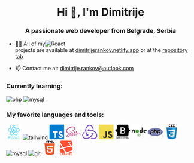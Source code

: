 <h1 align="center">Hi 👋, I'm Dimitrije</h1>
<h3 align="center">A passionate web developer from Belgrade, Serbia</h3>

<img align="right" alt="React" width="400" src="https://media2.giphy.com/media/v1.Y2lkPTc5MGI3NjExd2cxd3RqZzYxeGF0bGRoeTVuODFneHByNmJ2YmM2emxvMzFmdjZjaiZlcD12MV9pbnRlcm5hbF9naWZfYnlfaWQmY3Q9cw/eNAsjO55tPbgaor7ma/giphy.gif"/>

- 👨‍💻 All of my projects are available at [dimitrijerankov.netlify.app](https://dimitrijerankov.netlify.app/) or at the [repository tab](https://github.com/dimitrije-r?tab=repositories)

- 📫 Contact me at: [dimitrije.rankov@outlook.com](mailto:dimitrije.rankov@outlook.com)

<h3 align="left">Currently learning:</h3>
<p align="left">
<img src="https://www.vectorlogo.zone/logos/php/php-icon.svg" alt="php" width="40" height="40"/> 
<img src= "https://www.vectorlogo.zone/logos/mysql/mysql-official.svg" alt="mysql" width="40" height="40"/> 
 
</p>

<h3 align="left">My favorite languages and tools:</h3>
<p align="left">
<img src="https://raw.githubusercontent.com/devicons/devicon/master/icons/react/react-original-wordmark.svg" alt="react" width="40" height="40"/>
<img src="https://www.vectorlogo.zone/logos/tailwindcss/tailwindcss-icon.svg" alt="tailwind" width="40" height="40"/>
<img src="https://raw.githubusercontent.com/devicons/devicon/master/icons/typescript/typescript-original.svg" alt="typescript" width="40" height="40"/>
<img src="https://raw.githubusercontent.com/devicons/devicon/master/icons/sass/sass-original.svg" alt="sass" width="40" height="40"/>
<img src="https://raw.githubusercontent.com/devicons/devicon/master/icons/redux/redux-original.svg" alt="redux" width="40" height="40"/>
<img src="https://raw.githubusercontent.com/devicons/devicon/master/icons/javascript/javascript-original.svg" alt="javascript" width="40" height="40"/>
<img src="https://raw.githubusercontent.com/devicons/devicon/master/icons/bootstrap/bootstrap-plain-wordmark.svg" alt="bootstrap" width="40" height="40"/>
<img src="https://raw.githubusercontent.com/devicons/devicon/master/icons/nodejs/nodejs-original-wordmark.svg" alt="nodejs" width="40" height="40"/>
<img src="https://raw.githubusercontent.com/devicons/devicon/master/icons/php/php-original.svg" alt="php" width="40" height="40"/>
<img src="https://raw.githubusercontent.com/devicons/devicon/master/icons/css3/css3-original-wordmark.svg" alt="css3" width="40" height="40"/>
<img src= "https://www.vectorlogo.zone/logos/mysql/mysql-official.svg" alt="mysql" width="40" height="40"/> 
<img src="https://www.vectorlogo.zone/logos/git-scm/git-scm-icon.svg" alt="git" width="40" height="40"/>
<img src="https://raw.githubusercontent.com/devicons/devicon/master/icons/html5/html5-original-wordmark.svg" alt="html5" width="40" height="40"/>
<img src="https://raw.githubusercontent.com/devicons/devicon/master/icons/laravel/laravel-plain-wordmark.svg" alt="laravel" width="40" height="40"/>
</p>


